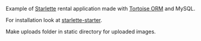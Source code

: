 Example of [Starlette](https://www.starlette.io/) rental application made with [Tortoise ORM](https://tortoise-orm.readthedocs.io/en/latest/) and MySQL.

For installation look at [starlette-starter](https://github.com/sinisaos/starlette-starter).

Make uploads folder in static directory for uploaded images.


